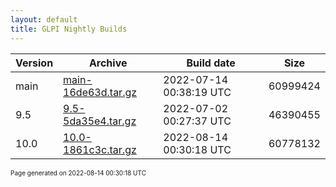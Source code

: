 ```yaml
---
layout: default
title: GLPI Nightly Builds
---
```


Version|Archive|Build date|Size
---|---|---|---
main|[main-16de63d.tar.gz](main-16de63d.tar.gz)|2022-07-14 00:38:19 UTC|60999424
9.5|[9.5-5da35e4.tar.gz](9.5-5da35e4.tar.gz)|2022-07-02 00:27:37 UTC|46390455
10.0|[10.0-1861c3c.tar.gz](10.0-1861c3c.tar.gz)|2022-08-14 00:30:18 UTC|60778132

<font size="1">Page generated on 2022-08-14 00:30:18 UTC</font>
